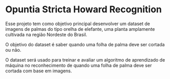 # Opuntia Stricta Howard Recognition

Esse projeto tem como objetivo principal desenvolver um dataset de imagens de palmas do tipo orelha de elefante, uma planta amplamente cultivada na região Nordeste do Brasil. 

O objetivo do dataset é saber quando uma folha de palma deve ser cortada ou não. 

O dataset será usado para treinar e avaliar um algoritmo de aprendizado de máquina no reconhecimento de quando uma folha de palma deve ser cortada com base em imagens.
